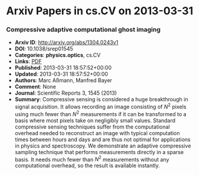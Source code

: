 # Arxiv Papers in cs.CV on 2013-03-31
### Compressive adaptive computational ghost imaging
- **Arxiv ID**: http://arxiv.org/abs/1304.0243v1
- **DOI**: 10.1038/srep01545
- **Categories**: **physics.optics**, cs.CV
- **Links**: [PDF](http://arxiv.org/pdf/1304.0243v1)
- **Published**: 2013-03-31 18:57:52+00:00
- **Updated**: 2013-03-31 18:57:52+00:00
- **Authors**: Marc Aßmann, Manfred Bayer
- **Comment**: None
- **Journal**: Scientific Reports 3, 1545 (2013)
- **Summary**: Compressive sensing is considered a huge breakthrough in signal acquisition. It allows recording an image consisting of $N^2$ pixels using much fewer than $N^2$ measurements if it can be transformed to a basis where most pixels take on negligibly small values. Standard compressive sensing techniques suffer from the computational overhead needed to reconstruct an image with typical computation times between hours and days and are thus not optimal for applications in physics and spectroscopy. We demonstrate an adaptive compressive sampling technique that performs measurements directly in a sparse basis. It needs much fewer than $N^2$ measurements without any computational overhead, so the result is available instantly.



